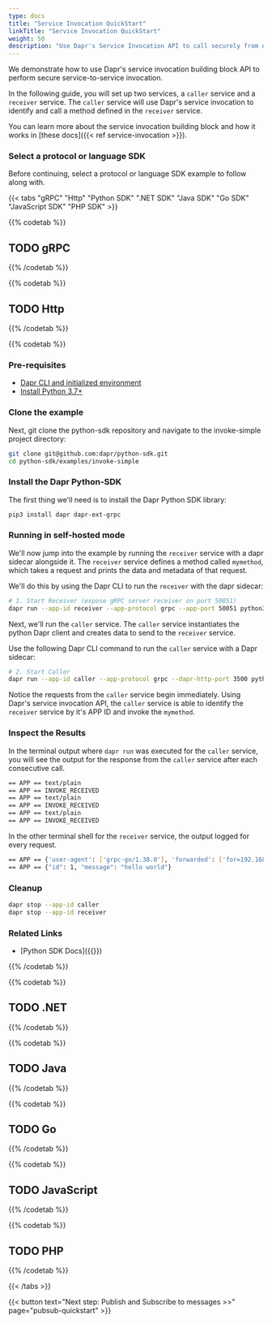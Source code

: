 ```yaml
---
type: docs
title: "Service Invocation QuickStart"
linkTitle: "Service Invocation QuickStart"
weight: 50
description: "Use Dapr's Service Invocation API to call securely from one service to another service"
---
```


We demonstrate how to use Dapr's service invocation building block API to perform secure service-to-service invocation. 

In the following guide, you will set up two services, a `caller` service and a `receiver` service. The `caller` service will use Dapr's service invocation to identify and call a method defined in the `receiver` service.

You can learn more about the service invocation building block and how it works in [these docs]({{< ref service-invocation >}}).

### Select a protocol or language SDK
Before continuing, select a protocol or language SDK example to follow along with. 

{{< tabs "gRPC" "Http" "Python SDK" ".NET SDK" "Java SDK" "Go SDK" "JavaScript SDK" "PHP SDK" >}}
 <!-- gRPC -->
{{% codetab %}}
## TODO gRPC
{{% /codetab %}}

 <!-- Http -->
{{% codetab %}}
## TODO Http
{{% /codetab %}}

 <!-- Python -->
{{% codetab %}}

### Pre-requisites

- [Dapr CLI and initialized environment](https://docs.dapr.io/getting-started)
- [Install Python 3.7+](https://www.python.org/downloads/)

### Clone the example

Next, git clone the python-sdk repository and navigate to the invoke-simple project directory:

```bash
git clone git@github.com:dapr/python-sdk.git
cd python-sdk/examples/invoke-simple
```

### Install the Dapr Python-SDK
The first thing we'll need is to install the Dapr Python SDK library:

```bash
pip3 install dapr dapr-ext-grpc
```

### Running in self-hosted mode
We'll now jump into the example by running the `receiver` service with a dapr sidecar alongside it. The `receiver` service defines a method called `mymethod`, which takes a request and prints the data and metadata of that request.

We'll do this by using the Dapr CLI to run the `receiver` with the dapr sidecar:

```bash
# 1. Start Receiver (expose gRPC server receiver on port 50051)
dapr run --app-id receiver --app-protocol grpc --app-port 50051 python3 receiver.py
```

Next, we'll run the `caller` service. The `caller` service instantiates the python Dapr client and creates data to send to the `receiver` service. 

Use the following Dapr CLI command to run the `caller` service with a Dapr sidecar:

```bash
# 2. Start Caller
dapr run --app-id caller --app-protocol grpc --dapr-http-port 3500 python3 caller.py
```

Notice the requests from the `caller` service begin immediately. Using Dapr's service invocation API, the `caller` service is able to identify the `receiver` service by it's APP ID and invoke the `mymethod`.

### Inspect the Results
In the terminal output where `dapr run` was executed for the `caller` service, you will see the output for the response from the `caller` service after each consecutive call.

```bash
== APP == text/plain
== APP == INVOKE_RECEIVED
== APP == text/plain
== APP == INVOKE_RECEIVED
== APP == text/plain
== APP == INVOKE_RECEIVED
```

In the other terminal shell for the `receiver` service, the output logged for every request.

```bash
== APP == {'user-agent': ['grpc-go/1.38.0'], 'forwarded': ['for=192.168.0.10;by=192.168.0.10;host=WIN-EH0C40K0610.redmond.corp.microsoft.com'], 'dapr-accept': ['*/*'], 'dapr-content-length': ['35'], 'dapr-content-type': ['application/json; charset=utf-8'], 'traceparent': ['00-3e33ed5ab75dac1d5ec7fe702ea57f19-6b454b19b622482d-01'], 'grpc-trace-bin': [b'\x00\x00>3\xedZ\xb7]\xac\x1d^\xc7\xfep.\xa5\x7f\x19\x01kEK\x19\xb6"H-\x02\x01'], 'dapr-host': ['127.0.0.1:3500'], 'x-forwarded-for': ['192.168.0.10'], 'x-forwarded-host': ['WIN-EH0C40K0610.redmond.corp.microsoft.com']}
== APP == {"id": 1, "message": "hello world"}
```

### Cleanup

```bash
dapr stop --app-id caller
dapr stop --app-id receiver
```
### Related Links
* [Python SDK Docs]({{<ref python >}})

{{% /codetab %}}

 <!-- .NET -->
{{% codetab %}}
## TODO .NET
{{% /codetab %}}

 <!-- Java -->
{{% codetab %}}
## TODO Java
{{% /codetab %}}

 <!-- Go -->
{{% codetab %}}
## TODO Go
{{% /codetab %}}

 <!-- JavaScript -->
{{% codetab %}}
## TODO JavaScript
{{% /codetab %}}

 <!-- PHP -->
{{% codetab %}}
## TODO PHP
{{% /codetab %}}

{{< /tabs >}}

{{< button text="Next step: Publish and Subscribe to messages >>" page="pubsub-quickstart" >}}